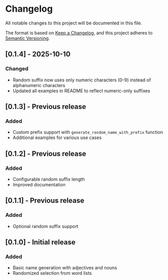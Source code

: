 # Changelog

All notable changes to this project will be documented in this file.

The format is based on [Keep a Changelog](https://keepachangelog.com/en/1.0.0/),
and this project adheres to [Semantic Versioning](https://semver.org/spec/v2.0.0.html).

## [0.1.4] - 2025-10-10

### Changed
- Random suffix now uses only numeric characters (0-9) instead of alphanumeric characters
- Updated all examples in README to reflect numeric-only suffixes

## [0.1.3] - Previous release

### Added
- Custom prefix support with `generate_random_name_with_prefix` function
- Additional examples for various use cases

## [0.1.2] - Previous release

### Added
- Configurable random suffix length
- Improved documentation

## [0.1.1] - Previous release

### Added
- Optional random suffix support

## [0.1.0] - Initial release

### Added
- Basic name generation with adjectives and nouns
- Randomized selection from word lists
